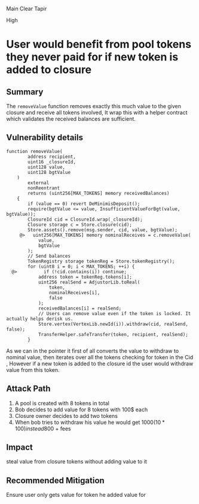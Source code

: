 Main Clear Tapir

High

# User would benefit from pool tokens they never paid for if new token is added to closure

## Summary 
The `removeValue` function removes exactly this much value to the given closure and receive all tokens involved,  It wrap this with a helper contract which validates the received balances are sufficient.
## Vulnerability details
```solidity
function removeValue(
        address recipient,
        uint16 _closureId,
        uint128 value,
        uint128 bgtValue
    )
        external
        nonReentrant
        returns (uint256[MAX_TOKENS] memory receivedBalances)
    {
        if (value == 0) revert DeMinimisDeposit();
        require(bgtValue <= value, InsufficientValueForBgt(value, bgtValue));
        ClosureId cid = ClosureId.wrap(_closureId);
        Closure storage c = Store.closure(cid);
        Store.assets().remove(msg.sender, cid, value, bgtValue);
     @>   uint256[MAX_TOKENS] memory nominalReceives = c.removeValue(
            value,
            bgtValue
        );
        // Send balances
        TokenRegistry storage tokenReg = Store.tokenRegistry();
        for (uint8 i = 0; i < MAX_TOKENS; ++i) {
  @>          if (!cid.contains(i)) continue;
            address token = tokenReg.tokens[i];
            uint256 realSend = AdjustorLib.toReal(
                token,
                nominalReceives[i],
                false
            );
            receivedBalances[i] = realSend;
            // Users can remove value even if the token is locked. It actually helps derisk us.
            Store.vertex(VertexLib.newId(i)).withdraw(cid, realSend, false);
            TransferHelper.safeTransfer(token, recipient, realSend);
        }
```
As we can in the pointer it first of all converts the value to withdraw to nominal value, then iterates over all the tokens checking for token in the Cid , However if a new token is added to the closure id the user would withdraw value from this token.

## Attack Path
1. A pool is created with 8 tokens in total
2. Bob decides to add value for 8 tokens with 100$ each
3. Closure owner decides to add two tokens
4. When bob tries to withdraw his value he would get 1000$(10 * 100) instead 800$ + fees
## Impact
steal value from closure tokens without adding value to it
## Recommended Mitigation
Ensure user only gets value for token he added value for